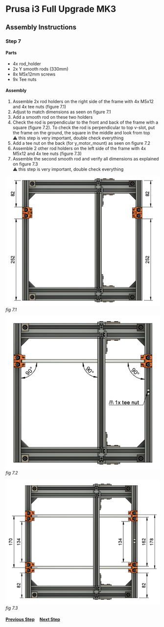 # Prusa i3 Full Upgrade MK3

## Assembly Instructions

### Step 7

#### Parts  

* 4x rod_holder
* 2x Y smooth rods (330mm)
* 8x M5x12mm screws
* 9x Tee nuts

#### Assembly

1. Assemble 2x rod holders on the right side of the frame with 4x M5x12 and 4x tee nuts (figure 7.1) 
1. Adjust to match dimensions as seen on figure 7.1
1. Add a smooth rod on these two holders
1. Check the rod is perpendicular to the front and back of the frame with a square (figure 7.2). To check the rod is perpendicular to top v-slot, put the frame on the ground, the square in the middle and look from top<br>
   :warning: this step is very important, double check everything
1. Add a tee nut on the back (for y_motor_mount) as seen on figure 7.2
1. Assemble 2 other rod holders on the left side of the frame with 4x M5x12 and 4x tee nuts (figure 7.3)
1. Assemble the second smooth rod and verify all dimensions as explained on figure 7.3<br>
   :warning: this step is very important, double check everything



![](img/fig7.1.jpg)\
*fig 7.1*

![](img/fig7.2.jpg)\
*fig 7.2*

![](img/fig7.3.jpg)\
*fig 7.3*

#### [Previous Step](step06.md) &nbsp;&nbsp;&nbsp; [Next Step](step08.md)
